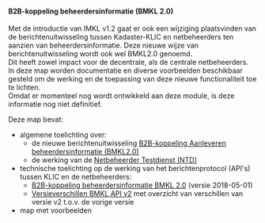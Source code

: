 ﻿#### B2B-koppeling beheerdersinformatie (BMKL 2.0)

Met de introductie van IMKL v1.2 gaat er ook een wijziging plaatsvinden van de berichtenuitwisseling tussen Kadaster-KLIC en netbeheerders ten aanzien van beheerdersinformatie. Deze nieuwe wijze van berichtenuitwisseling wordt ook wel BMKL2.0 genoemd.  
Dit heeft zowel impact voor de decentrale, als de centrale netbeheerders.  
In deze map worden documentatie en diverse voorbeelden beschikbaar gesteld om de werking en de toepassing van deze nieuwe functionaliteit toe te lichten.    
Omdat er momenteel nog wordt ontwikkeld aan deze module, is deze informatie nog niet definitief.

Deze map bevat:
* algemene toelichting over:
    * de nieuwe berichtenuitwisseling [B2B-koppeling Aanleveren beheerdersinformatie (BMKL2.0)](B2B-koppeling%20Aanleveren%20beheerdersinformatie%20(BMKL2.0)%202017-05-10.ppt)
	* de werking van de [Netbeheerder Testdienst (NTD)](Netbeheerder%20Testdienst%20(NTD).md)
* technische toelichting op de werking van het berichtenprotocol (API's) tussen KLIC en de netbeheerders:
    * [B2B-koppeling beheerdersinformatie BMKL 2.0](B2B-koppeling%20beheerdersinformatie%20BMKL2.0.md) (versie 2018-05-01)
    * [Versieverschillen BMKL API v2](Versieverschillen%20BMKL%20API%20v2.pdf) met overzicht van verschillen van versie v2 t.o.v. de vorige versie
* map met voorbeelden
